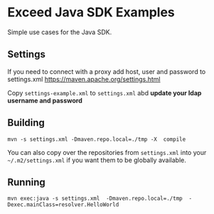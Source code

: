 # Exceed Java SDK Examples

Simple use cases for the Java SDK.

## Settings

If you need to connect with a proxy add host, user and password to settings.xml https://maven.apache.org/settings.html

Copy `settings-example.xml` to `settings.xml` abd **update your ldap username and password**

## Building

```mvn -s settings.xml -Dmaven.repo.local=./tmp -X  compile```

You can also copy over the repositories from `settings.xml`
into your `~/.m2/settings.xml` if you want them to be globally available.


## Running

```mvn exec:java -s settings.xml  -Dmaven.repo.local=./tmp  -Dexec.mainClass=resolver.HelloWorld```
